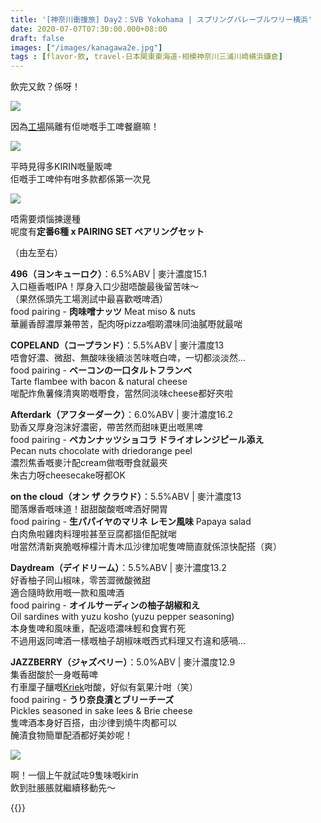 ```yaml
---
title: '[神奈川衝撞旅] Day2：SVB Yokohama | スプリングバレーブルワリー横浜'
date: 2020-07-07T07:30:00.000+08:00
draft: false
images: ["/images/kanagawa2e.jpg"]
tags : [flavor-飲, travel-日本関東東海道-相模神奈川三浦川崎横浜鎌倉]
---
```


飲完又飲？係呀！

![](/images/kanagawa2e1.jpg)

因為[工場](https://hidie.net/kanagawa2d/)隔離有佢哋嘅手工啤餐廳嘛！

![](/images/kanagawa2e2.jpg)

平時見得多KIRIN嘅量販啤  
佢嘅手工啤仲有咁多款都係第一次見

![](/images/kanagawa2e.jpg)

唔需要煩惱揀邊種  
呢度有**定番6種 x PAIRING SET ペアリングセット**  

（由左至右）

**496（ヨンキューロク）**：6.5%ABV | 麥汁濃度15.1  
入口極香嘅IPA！厚身入口少甜唔酸最後留苦味～  
（果然係頭先工場測試中最喜歡嘅啤酒）  
food pairing - **肉味噌ナッツ** Meat miso & nuts  
華麗香醇濃厚兼帶苦，配肉呀pizza嗰啲濃味同油膩嘢就最啱    

**COPELAND（コープランド）**：5.5%ABV | 麥汁濃度13  
唔會好濃、微甜、無酸味後續淡苦味嘅白啤，一切都淡淡然...  
food pairing - **ベーコンの一口タルトフランベ**  
Tarte flambee with bacon & natural cheese  
啱配炸魚薯條清爽啲嘅嘢食，當然同淡味cheese都好夾啦  

**Afterdark（アフターダーク）**：6.0%ABV | 麥汁濃度16.2  
勁香又厚身泡沫好濃密，帶苦然而甜味更出嘅黑啤  
food pairing - **ペカンナッツショコラ ドライオレンジピール添え**  
Pecan nuts chocolate with driedorange peel  
濃烈焦香嘅麥汁配cream做嘅嘢食就最夾  
朱古力呀cheesecake呀都OK  

**on the cloud（オン ザ クラウド）**：5.5%ABV | 麥汁濃度13  
聞落爆香嘅味道！甜甜酸酸嘅啤酒好開胃  
food pairing - **生パパイヤのマリネ レモン風味** Papaya salad  
白肉魚啦雞肉料理啦甚至豆腐都搵佢配就啱  
咁當然清新爽脆嘅檸檬汁青木瓜沙律加呢隻啤簡直就係涼快配搭（爽）  

**Daydream（デイドリーム）**：5.5%ABV | 麥汁濃度13.2  
好香柚子同山椒味，零苦澀微酸微甜  
適合隨時飲用嘅一款和風啤酒  
food pairing - **オイルサーディンの柚子胡椒和え**  
Oil sardines with yuzu kosho (yuzu pepper seasoning)  
本身隻啤和風味重，配返唔濃味輕和食實冇死  
不過用返同啤酒一樣嘅柚子胡椒味嘅西式料理又冇違和感喎...  

**JAZZBERRY（ジャズベリー）**：5.0%ABV | 麥汁濃度12.9  
集香甜酸於一身嘅莓啤  
冇車厘子釀嘅[Kriek](https://hidie.net/belgium1/)咁酸，好似有氣果汁咁（笑）  
food pairing - **うり奈良漬とブリーチーズ**  
Pickles seasoned in sake lees & Brie cheese  
隻啤酒本身好百搭，由沙律到燒牛肉都可以  
醃漬食物簡單配酒都好美妙呢！


![](/images/kanagawa2e3.jpg)

啊！一個上午就試咗9隻味嘅kirin  
飲到肚脹脹就繼續移動先～

{{<kanagawa>}}
